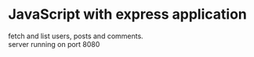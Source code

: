 # JavaScript with express application

fetch and list users, posts and comments.  
server running on port 8080
